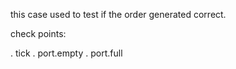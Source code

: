 this case used to test if the order generated correct.

check points:

. tick
. port.empty
. port.full